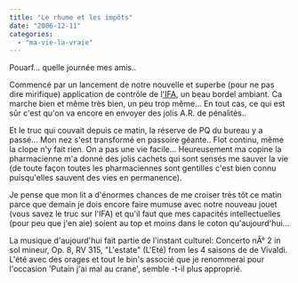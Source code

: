```yaml
---
title: "Le rhume et les impôts"
date: "2006-12-11"
categories: 
  - "ma-vie-la-vraie"
---
```


Pouarf... quelle journée mes amis..

Commencé par un lancement de notre nouvelle et superbe (pour ne pas dire mirifique) application de contrôle de l['IFA](http://www.google.fr/url?q=http://www.impots.gouv.fr/portal/dgi/public/professionnels.impot%3FpageId%3Dprof_impot_forfait%26espId%3D2%26impot%3DIFA%26sfid%3D50&revid=1983774466&sa=X&oi=revisions_inline&ct=result&cd=1&usg=__ck4XXizsj1Dx_uWBNdzrqWIJEHQ=), un beau bordel ambiant. Ca marche bien et même très bien, un peu trop même... En tout cas, ce qui est sûr c'est qu'on va encore en envoyer des jolis A.R. de pénalités..

Et le truc qui couvait depuis ce matin, la réserve de PQ du bureau y a passé... Mon nez s'est transformé en passoire géante.. Flot continu, même la clope n'y fait rien. On a pas une vie facile... Heureusement ma copine la pharmacienne m'a donné des jolis cachets qui sont sensés me sauver la vie (de toute façon toutes les pharmaciennes sont gentilles c'est bien connu puisqu'elles sauvent des vies en permanence).

Je pense que mon lit a d'énormes chances de me croiser très tôt ce matin parce que demain je dois encore faire mumuse avec notre nouveau jouet (vous savez le truc sur l'IFA) et qu'il faut que mes capacités intellectuelles (pour peu que j'en aie) soient au top et moins dans le coton qu'aujourd'hui...

La musique d'aujourd'hui fait partie de l'instant culturel: Concerto nÂ° 2 in sol mineur, Op. 8, RV 315, "L'estate" (L'Eté) from les 4 saisons de de Vivaldi. L'été avec des orages et tout le bin's associé que je renommerai pour l'occasion 'Putain j'ai mal au crane', semble -t-il plus approprié.
